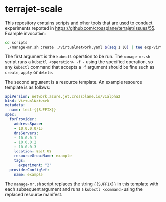 # terrajet-scale

This repository contains scripts and other tools that are used to conduct experiments reported in https://github.com/crossplane/terrajet/issues/55. 
Example invocation:
```bash
cd scripts
 ./manage-mr.sh create ./virtualnetwork.yaml $(seq 1 10) | tee exp-virtualnetwork.log
```

The first argument is the `kubectl` operation to be run. The `manage-mr.sh` script runs a `kubectl <operation> -f -` using the specified operation, so any `kubectl` command that accepts a `-f` argument should be fine such as `create`, `apply` or `delete`. 

The second argument is a resource template. An example resource template is as follows:
```yaml
apiVersion: network.azure.jet.crossplane.io/v1alpha2
kind: VirtualNetwork
metadata:
  name: test-{{SUFFIX}}
spec:
  forProvider:
    addressSpace:
    - 10.0.0.0/16
    dnsServers:
    - 10.0.0.1
    - 10.0.0.2
    - 10.0.0.3
    location: East US
    resourceGroupName: example
    tags:
      experiment: "2"
  providerConfigRef:
    name: example
```

The `manage-mr.sh` script replaces the string `{{SUFFIX}}` in this template with each subsequent argument and runs a `kubectl <command>` using the replaced resource manifest.